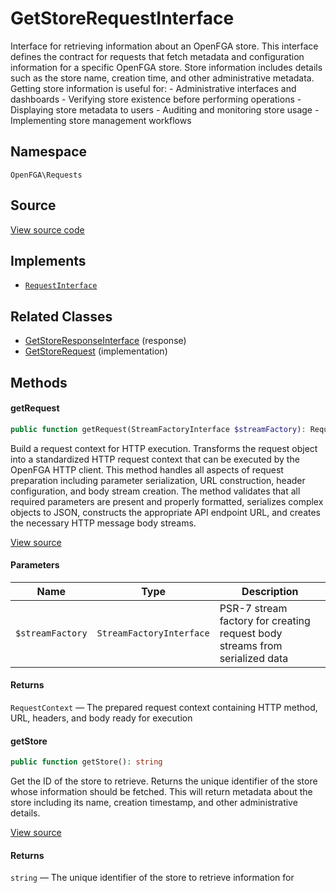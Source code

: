 # GetStoreRequestInterface

Interface for retrieving information about an OpenFGA store. This interface defines the contract for requests that fetch metadata and configuration information for a specific OpenFGA store. Store information includes details such as the store name, creation time, and other administrative metadata. Getting store information is useful for: - Administrative interfaces and dashboards - Verifying store existence before performing operations - Displaying store metadata to users - Auditing and monitoring store usage - Implementing store management workflows

## Namespace

`OpenFGA\Requests`

## Source

[View source code](https://github.com/evansims/openfga-php/blob/main/src/Requests/GetStoreRequestInterface.php)

## Implements

* [`RequestInterface`](RequestInterface.md)

## Related Classes

* [GetStoreResponseInterface](Responses/GetStoreResponseInterface.md) (response)
* [GetStoreRequest](Requests/GetStoreRequest.md) (implementation)

## Methods

#### getRequest

```php
public function getRequest(StreamFactoryInterface $streamFactory): RequestContext

```

Build a request context for HTTP execution. Transforms the request object into a standardized HTTP request context that can be executed by the OpenFGA HTTP client. This method handles all aspects of request preparation including parameter serialization, URL construction, header configuration, and body stream creation. The method validates that all required parameters are present and properly formatted, serializes complex objects to JSON, constructs the appropriate API endpoint URL, and creates the necessary HTTP message body streams.

[View source](https://github.com/evansims/openfga-php/blob/main/src/Requests/RequestInterface.php#L57)

#### Parameters

| Name             | Type                     | Description                                                                 |
| ---------------- | ------------------------ | --------------------------------------------------------------------------- |
| `$streamFactory` | `StreamFactoryInterface` | PSR-7 stream factory for creating request body streams from serialized data |

#### Returns

`RequestContext` — The prepared request context containing HTTP method, URL, headers, and body ready for execution

#### getStore

```php
public function getStore(): string

```

Get the ID of the store to retrieve. Returns the unique identifier of the store whose information should be fetched. This will return metadata about the store including its name, creation timestamp, and other administrative details.

[View source](https://github.com/evansims/openfga-php/blob/main/src/Requests/GetStoreRequestInterface.php#L36)

#### Returns

`string` — The unique identifier of the store to retrieve information for
